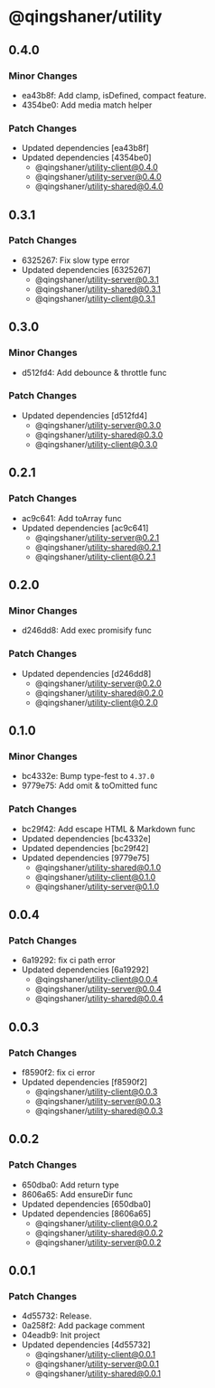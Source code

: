 # @qingshaner/utility

## 0.4.0

### Minor Changes

- ea43b8f: Add clamp, isDefined, compact feature.
- 4354be0: Add media match helper

### Patch Changes

- Updated dependencies [ea43b8f]
- Updated dependencies [4354be0]
  - @qingshaner/utility-client@0.4.0
  - @qingshaner/utility-server@0.4.0
  - @qingshaner/utility-shared@0.4.0

## 0.3.1

### Patch Changes

- 6325267: Fix slow type error
- Updated dependencies [6325267]
  - @qingshaner/utility-server@0.3.1
  - @qingshaner/utility-shared@0.3.1
  - @qingshaner/utility-client@0.3.1

## 0.3.0

### Minor Changes

- d512fd4: Add debounce & throttle func

### Patch Changes

- Updated dependencies [d512fd4]
  - @qingshaner/utility-server@0.3.0
  - @qingshaner/utility-shared@0.3.0
  - @qingshaner/utility-client@0.3.0

## 0.2.1

### Patch Changes

- ac9c641: Add toArray func
- Updated dependencies [ac9c641]
  - @qingshaner/utility-server@0.2.1
  - @qingshaner/utility-shared@0.2.1
  - @qingshaner/utility-client@0.2.1

## 0.2.0

### Minor Changes

- d246dd8: Add exec promisify func

### Patch Changes

- Updated dependencies [d246dd8]
  - @qingshaner/utility-server@0.2.0
  - @qingshaner/utility-shared@0.2.0
  - @qingshaner/utility-client@0.2.0

## 0.1.0

### Minor Changes

- bc4332e: Bump type-fest to `4.37.0`
- 9779e75: Add omit & toOmitted func

### Patch Changes

- bc29f42: Add escape HTML & Markdown func
- Updated dependencies [bc4332e]
- Updated dependencies [bc29f42]
- Updated dependencies [9779e75]
  - @qingshaner/utility-shared@0.1.0
  - @qingshaner/utility-client@0.1.0
  - @qingshaner/utility-server@0.1.0

## 0.0.4

### Patch Changes

- 6a19292: fix ci path error
- Updated dependencies [6a19292]
  - @qingshaner/utility-client@0.0.4
  - @qingshaner/utility-server@0.0.4
  - @qingshaner/utility-shared@0.0.4

## 0.0.3

### Patch Changes

- f8590f2: fix ci error
- Updated dependencies [f8590f2]
  - @qingshaner/utility-client@0.0.3
  - @qingshaner/utility-server@0.0.3
  - @qingshaner/utility-shared@0.0.3

## 0.0.2

### Patch Changes

- 650dba0: Add return type
- 8606a65: Add ensureDir func
- Updated dependencies [650dba0]
- Updated dependencies [8606a65]
  - @qingshaner/utility-client@0.0.2
  - @qingshaner/utility-shared@0.0.2
  - @qingshaner/utility-server@0.0.2

## 0.0.1

### Patch Changes

- 4d55732: Release.
- 0a258f2: Add package comment
- 04eadb9: Init project
- Updated dependencies [4d55732]
  - @qingshaner/utility-client@0.0.1
  - @qingshaner/utility-server@0.0.1
  - @qingshaner/utility-shared@0.0.1
